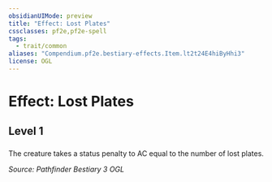 ```yaml
---
obsidianUIMode: preview
title: "Effect: Lost Plates"
cssclasses: pf2e,pf2e-spell
tags:
  - trait/common
aliases: "Compendium.pf2e.bestiary-effects.Item.lt2t24E4hiByHhi3"
license: OGL
---
```

# Effect: Lost Plates
## Level 1
### 






The creature takes a status penalty to AC equal to the number of lost plates.

*Source: Pathfinder Bestiary 3*
*OGL*